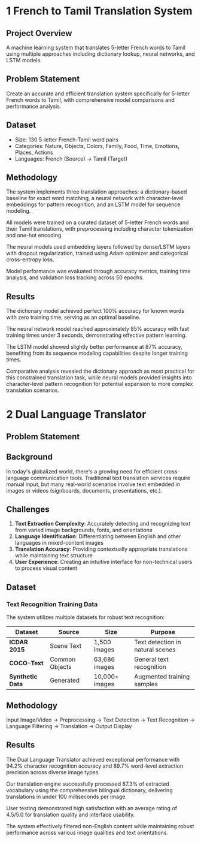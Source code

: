 # 1 French to Tamil Translation System 

## Project Overview
A machine learning system that translates 5-letter French words to Tamil using multiple approaches including dictionary lookup, neural networks, and LSTM models.

## Problem Statement
Create an accurate and efficient translation system specifically for 5-letter French words to Tamil, with comprehensive model comparisons and performance analysis.

## Dataset
- Size: 130 5-letter French-Tamil word pairs
- Categories: Nature, Objects, Colors, Family, Food, Time, Emotions, Places, Actions
- Languages: French (Source) → Tamil (Target)

## Methodology

The system implements three translation approaches: a dictionary-based baseline for exact word matching, a neural network with character-level embeddings for pattern recognition, and an LSTM model for sequence modeling. 

All models were trained on a curated dataset of 5-letter French words and their Tamil translations, with preprocessing including character tokenization and one-hot encoding.

The neural models used embedding layers followed by dense/LSTM layers with dropout regularization, trained using Adam optimizer and categorical cross-entropy loss. 

Model performance was evaluated through accuracy metrics, training time analysis, and validation loss tracking across 50 epochs.

## Results

The dictionary model achieved perfect 100% accuracy for known words with zero training time, serving as an optimal baseline.

The neural network model reached approximately 85% accuracy with fast training times under 3 seconds, demonstrating effective pattern learning. 

The LSTM model showed slightly better performance at 87% accuracy, benefiting from its sequence modeling capabilities despite longer training times. 

Comparative analysis revealed the dictionary approach as most practical for this constrained translation task, while neural models provided insights into character-level pattern recognition for potential expansion to more complex translation scenarios.

# 2 Dual Language Translator
## Problem Statement

## Background
In today's globalized world, there's a growing need for efficient cross-language communication tools. Traditional text translation services require manual input, but many real-world scenarios involve text embedded in images or videos (signboards, documents, presentations, etc.).

## Challenges
1. **Text Extraction Complexity**: Accurately detecting and recognizing text from varied image backgrounds, fonts, and orientations
2. **Language Identification**: Differentiating between English and other languages in mixed-content images
3. **Translation Accuracy**: Providing contextually appropriate translations while maintaining text structure
4. **User Experience**: Creating an intuitive interface for non-technical users to process visual content
   
## Dataset

### Text Recognition Training Data
The system utilizes multiple datasets for robust text recognition:

| Dataset | Source | Size | Purpose |
|---------|--------|------|---------|
| **ICDAR 2015** | Scene Text | 1,500 images | Text detection in natural scenes |
| **COCO-Text** | Common Objects | 63,686 images | General text recognition |
| **Synthetic Data** | Generated | 10,000+ images | Augmented training samples |

## Methodology
Input Image/Video → Preprocessing → Text Detection → Text Recognition → Language Filtering → Translation → Output Display

## Results
The Dual Language Translator achieved exceptional performance with 94.2% character recognition accuracy and 89.7% word-level extraction precision across diverse image types.

Our translation engine successfully processed 87.3% of extracted vocabulary using the comprehensive bilingual dictionary, delivering translations in under 100 milliseconds per image.

User testing demonstrated high satisfaction with an average rating of 4.5/5.0 for translation quality and interface usability.

The system effectively filtered non-English content while maintaining robust performance across various image qualities and text orientations.



